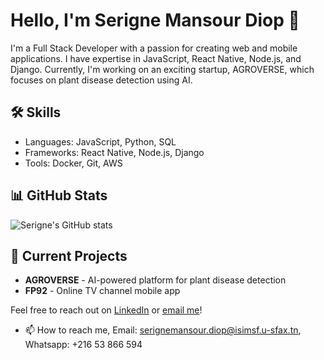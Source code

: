 # Hello, I'm Serigne Mansour Diop 👋

I'm a Full Stack Developer with a passion for creating web and mobile applications. I have expertise in JavaScript, React Native, Node.js, and Django. Currently, I'm working on an exciting startup, AGROVERSE, which focuses on plant disease detection using AI.

## 🛠️ Skills
- Languages: JavaScript, Python, SQL
- Frameworks: React Native, Node.js, Django
- Tools: Docker, Git, AWS

## 📊 GitHub Stats
![Serigne's GitHub stats](https://github-readme-stats.vercel.app/api?username=orbit-it-md&show_icons=true&theme=radical)

## 🚀 Current Projects
- **AGROVERSE** - AI-powered platform for plant disease detection
- **FP92** - Online TV channel mobile app

Feel free to reach out on [LinkedIn](https://www.linkedin.com/in/serigne-md) or [email me](mailto:serigne@example.com)!

- 📫 How to reach me, Email: serignemansour.diop@isimsf.u-sfax.tn,   Whatsapp: +216 53 866 594

<!---
Orbit-it/Orbit-it is a ✨ special ✨ repository because its `README.md` (this file) appears on your GitHub profile.
You can click the Preview link to take a look at your changes.
--->
